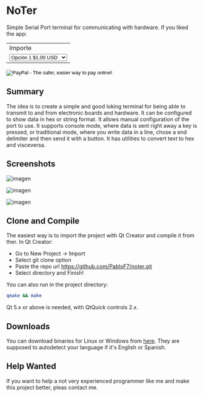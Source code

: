 # NoTer

Simple Serial Port terminal for communicating with hardware.
If you liked the app:

<form action="https://www.paypal.com/cgi-bin/webscr" method="post" target="_top">
<input type="hidden" name="cmd" value="_s-xclick">
<input type="hidden" name="hosted_button_id" value="9WWYJ47KJT78S">
<table>
<tr><td><input type="hidden" name="on0" value="Importe">Importe</td></tr><tr><td><select name="os0">
	<option value="Opción 1">Opción 1 $1,00 USD</option>
	<option value="Opción 2">Opción 2 $5,00 USD</option>
	<option value="Opción 3">Opción 3 $10,00 USD</option>
</select> </td></tr>
</table>
<input type="hidden" name="currency_code" value="USD">
<input type="image" src="https://www.paypalobjects.com/en_US/i/btn/btn_paynow_SM.gif" border="0" name="submit" alt="PayPal - The safer, easier way to pay online!">
<img alt="" border="0" src="https://www.paypalobjects.com/es_XC/i/scr/pixel.gif" width="1" height="1">
</form>


## Summary

The idea is to create a simple and good loking terminal for being able to transmit to and from electronic boards and hardware. It can be configured to show data in hex or string format. It allows manual configuration of the port to use. It supports console mode, where data is sent right away a key is pressed, or traditional mode, where you write data in a line, chose a end delimiter and then send it with a button. It has utilities to convert text to hex and visceversa.

## Screenshots

![imagen](https://user-images.githubusercontent.com/20048049/44821603-1728df00-abcd-11e8-9639-130b66ceab07.png)


![imagen](https://user-images.githubusercontent.com/20048049/44821621-2c057280-abcd-11e8-8f56-fa00c76dbeec.png)

![imagen](https://user-images.githubusercontent.com/20048049/44821644-48a1aa80-abcd-11e8-917c-09d7171fa3bc.png)

## Clone and Compile

The easiest way is to import the project with Qt Creator and compile it from ther. In Qt Creator:

* Go to New Project -> Import
* Select git clone option
* Paste the repo url https://github.com/PabloF7/noter.git
* Select directory and Finish!

You can also run in the project directory:

```bash
qmake && make
```

Qt 5.x or above is needed, with QtQuick controls 2.x.

## Downloads

You can download binaries for Linux or Windows from [here](https://github.com/PabloF7/noter/releases/). They are supposed to autodetect your language if it's English or Spanish.

## Help Wanted

If you want to help a not very experienced programmer like me and make this project better, pleas contact me.